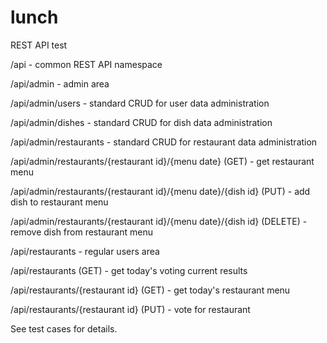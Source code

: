# lunch
REST API test

/api - common REST API namespace

/api/admin - admin area

/api/admin/users - standard CRUD for user data administration

/api/admin/dishes - standard CRUD for dish data administration

/api/admin/restaurants - standard CRUD for restaurant data administration

/api/admin/restaurants/{restaurant id}/{menu date} (GET) - get restaurant menu

/api/admin/restaurants/{restaurant id}/{menu date}/{dish id} (PUT) - add dish to restaurant menu

/api/admin/restaurants/{restaurant id}/{menu date}/{dish id} (DELETE) - remove dish from restaurant menu



/api/restaurants - regular users area

/api/restaurants (GET) - get today's voting current results

/api/restaurants/{restaurant id} (GET) - get today's restaurant menu

/api/restaurants/{restaurant id} (PUT) - vote for restaurant

See test cases for details.
